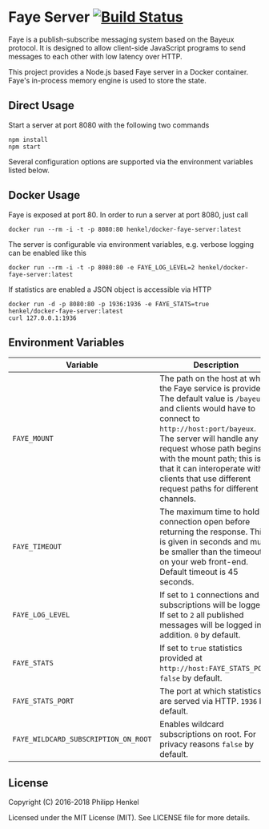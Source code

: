 Faye Server [![Build Status](https://travis-ci.org/philipphenkel/docker-faye-server.svg?branch=master)](https://travis-ci.org/philipphenkel/docker-faye-server)
===========

Faye is a publish-subscribe messaging system based on the Bayeux protocol. It is designed to allow client-side JavaScript programs to send messages to each other with low latency over HTTP.

This project provides a Node.js based Faye server in a Docker container. Faye's in-process memory engine is used to store the state.

Direct Usage
------------
Start a server at port 8080 with the following two commands

```console
npm install
npm start
```

Several configuration options are supported via the environment variables listed below.

Docker Usage
------------

Faye is exposed at port 80. In order to run a server at port 8080, just call

```console
docker run --rm -i -t -p 8080:80 henkel/docker-faye-server:latest
```

The server is configurable via environment variables, e.g. verbose logging can be enabled like this

```console
docker run --rm -i -t -p 8080:80 -e FAYE_LOG_LEVEL=2 henkel/docker-faye-server:latest
```

If statistics are enabled a JSON object is accessible via HTTP
```console
docker run -d -p 8080:80 -p 1936:1936 -e FAYE_STATS=true henkel/docker-faye-server:latest
curl 127.0.0.1:1936
```

Environment Variables
---------------------
Variable | Description
-------- | -----------
`FAYE_MOUNT` | The path on the host at which the Faye service is provided. The default value is `/bayeux` and clients would have to connect to `http://host:port/bayeux`. The server will handle any request whose path begins with the mount path; this is so that it can interoperate with clients that use different request paths for different channels.
`FAYE_TIMEOUT` | The maximum time to hold a connection open before returning the response. This is given in seconds and must be smaller than the timeout on your web front-end. Default timeout is 45 seconds.
`FAYE_LOG_LEVEL` | If set to `1` connections and subscriptions will be logged. If set to `2` all published messages will be logged in addition. `0` by default.
`FAYE_STATS` | If set to `true` statistics provided at `http://host:FAYE_STATS_PORT`. `false` by default.
`FAYE_STATS_PORT` | The port at which statistics are served via HTTP. `1936` by default.
`FAYE_WILDCARD_SUBSCRIPTION_ON_ROOT` | Enables wildcard subscriptions on root. For privacy reasons `false` by default.

License
-------

Copyright (C) 2016-2018 Philipp Henkel

Licensed under the MIT License (MIT). See LICENSE file for more details.
